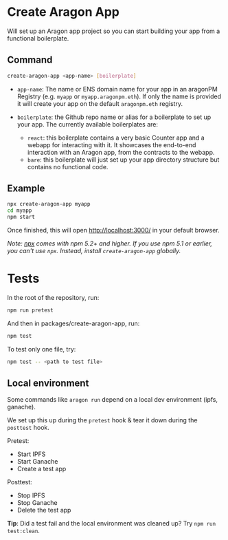 # Create Aragon App

Will set up an Aragon app project so you can start building your app from a functional boilerplate.

## Command

```sh
create-aragon-app <app-name> [boilerplate]
```

- `app-name`: The name or ENS domain name for your app in an aragonPM Registry (e.g. `myapp` or `myapp.aragonpm.eth`). If only the name is provided it will create your app on the default `aragonpm.eth` registry.

- `boilerplate`: the Github repo name or alias for a boilerplate to set up your app. The currently available boilerplates are:

  - `react`: this boilerplate contains a very basic Counter app and a webapp for interacting with it. It showcases the end-to-end interaction with an Aragon app, from the contracts to the webapp.
  - `bare`: this boilerplate will just set up your app directory structure but contains no functional code.

## Example

```sh
npx create-aragon-app myapp
cd myapp
npm start
```

Once finished, this will open [http://localhost:3000/](http://localhost:3000/) in your default browser.

_Note: [npx](https://medium.com/@maybekatz/introducing-npx-an-npm-package-runner-55f7d4bd282b) comes with npm 5.2+ and higher. If you use npm 5.1 or earlier, you can't use `npx`. Instead, install `create-aragon-app` globally._

# Tests

In the root of the repository, run:

```sh
npm run pretest
```

And then in packages/create-aragon-app, run:

```sh
npm test
```

To test only one file, try:

```sh
npm test -- <path to test file>
```

## Local environment

Some commands like `aragon run` depend on a local dev environment (ipfs, ganache).

We set up this up during the `pretest` hook & tear it down during the `posttest` hook.

Pretest:

- Start IPFS
- Start Ganache
- Create a test app

Posttest:

- Stop IPFS
- Stop Ganache
- Delete the test app

**Tip**: Did a test fail and the local environment was cleaned up? Try `npm run test:clean`.
